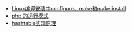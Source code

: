 <ul>
<li><a href='./web/make.md' target="_blank">Linux编译安装中configure、make和make install</a></li>
<li><a href='./web/model.md' target="_blank">php 的运行模式</a></li>
<li><a href='./web/hash.md' target="_blank">hashtable实现原理</a></li>
</ul>
